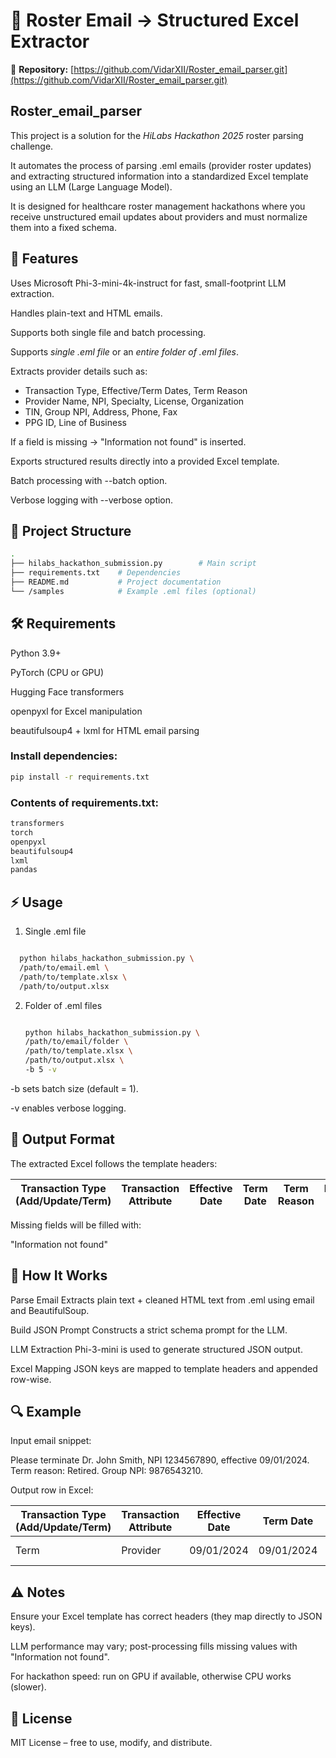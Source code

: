 # 📧 Roster Email → Structured Excel Extractor

🔗 **Repository:** [https://github.com/VidarXII/Roster_email_parser.git](https://github.com/VidarXII/Roster_email_parser.git)

## Roster_email_parser
This project is a solution for the *HiLabs Hackathon 2025* roster parsing challenge.  

It automates the process of parsing .eml emails (provider roster updates) and extracting structured information into a standardized Excel template using an LLM (Large Language Model).

It is designed for healthcare roster management hackathons where you receive unstructured email updates about providers and must normalize them into a fixed schema.

## 🚀 Features

Uses Microsoft Phi-3-mini-4k-instruct for fast, small-footprint LLM extraction.

Handles plain-text and HTML emails.

Supports both single file and batch processing.

Supports *single .eml file* or an *entire folder of .eml files*. 

Extracts provider details such as:
  - Transaction Type, Effective/Term Dates, Term Reason  
  - Provider Name, NPI, Specialty, License, Organization  
  - TIN, Group NPI, Address, Phone, Fax  
  - PPG ID, Line of Business
 
If a field is missing → "Information not found" is inserted.  

Exports structured results directly into a provided Excel template.

Batch processing with --batch option.  

Verbose logging with --verbose option.  



## 📂 Project Structure
```bash
.
├── hilabs_hackathon_submission.py        # Main script
├── requirements.txt    # Dependencies
├── README.md           # Project documentation
└── /samples            # Example .eml files (optional)
```
## 🛠️ Requirements

Python 3.9+

PyTorch
 (CPU or GPU)

Hugging Face transformers

openpyxl for Excel manipulation

beautifulsoup4 + lxml for HTML email parsing

### Install dependencies:
```bash
pip install -r requirements.txt
```

### Contents of requirements.txt:
```bash
transformers
torch
openpyxl
beautifulsoup4
lxml
pandas
```
## ⚡ Usage
1. Single .eml file
  ```bash

    python hilabs_hackathon_submission.py \
    /path/to/email.eml \
    /path/to/template.xlsx \
    /path/to/output.xlsx
```

 2. Folder of .eml files
    ```bash

    python hilabs_hackathon_submission.py \
    /path/to/email/folder \
    /path/to/template.xlsx \
    /path/to/output.xlsx \
    -b 5 -v


-b sets batch size (default = 1).

-v enables verbose logging.

## 📑 Output Format

The extracted Excel follows the template headers:

| Transaction Type (Add/Update/Term) | Transaction Attribute | Effective Date | Term Date | Term Reason | Provider Name | Provider NPI | Provider Specialty | State License | Organization Name | TIN | Group NPI | Complete Address | Phone Number | Fax Number | PPG ID | Line Of Business (Medicare/Commercial/Medical) |
|----------------------------------------|---------------------------|--------------------|---------------|-----------------|-------------------|------------------|------------------------|-------------------|-----------------------|---------|---------------|----------------------|------------------|----------------|------------|---------------------------------------------------|

Missing fields will be filled with:

"Information not found"

## 🧠 How It Works

Parse Email
Extracts plain text + cleaned HTML text from .eml using email and BeautifulSoup.

Build JSON Prompt
Constructs a strict schema prompt for the LLM.

LLM Extraction
Phi-3-mini is used to generate structured JSON output.

Excel Mapping
JSON keys are mapped to template headers and appended row-wise.

## 🔍 Example

Input email snippet:

Please terminate Dr. John Smith, NPI 1234567890, effective 09/01/2024. 
Term reason: Retired. Group NPI: 9876543210.


Output row in Excel:

| Transaction Type (Add/Update/Term) | Transaction Attribute | Effective Date | Term Date | Term Reason | Provider Name | Provider NPI | Provider Specialty | State License | Organization Name | TIN | Group NPI | Complete Address | Phone Number | Fax Number | PPG ID | Line Of Business (Medicare/Commercial/Medical) |
|-----------------------------------|------------------------|----------------|-----------|-------------|---------------|--------------|-------------------|---------------|-------------------|-----|-----------|------------------|--------------|-------------|--------|-------------------------------------------------|
| Term                              | Provider              | 09/01/2024     | 09/01/2024| Retired     | John Smith    | 1234567890   | Information not found | Information not found | Information not found | Information not found | 9876543210 | Information not found | Information not found | Information not found | Information not found | Information not found |


## ⚠️ Notes

Ensure your Excel template has correct headers (they map directly to JSON keys).

LLM performance may vary; post-processing fills missing values with "Information not found".

For hackathon speed: run on GPU if available, otherwise CPU works (slower).

## 📜 License

MIT License – free to use, modify, and distribute.
